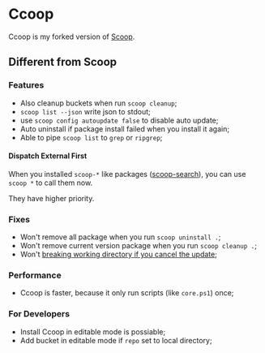 # Ccoop

Ccoop is my forked version of [Scoop](https://github.com/lukesampson/scoop).

## Different from Scoop

### Features

- Also cleanup buckets when run `scoop cleanup`;
- `scoop list --json` write json to stdout;
- use `scoop config autoupdate false` to disable auto update;
- Auto uninstall if package install failed when you install it again;
- Able to pipe `scoop list` to `grep` or `ripgrep`;

#### Dispatch External First

When you installed `scoop-*` like packages ([scoop-search](https://github.com/tokiedokie/scoop-search)),
you can use `scoop *` to call them now.

They have higher priority.

### Fixes

- Won't remove all package when you run `scoop uninstall .`;
- Won't remove current version package when you run `scoop cleanup .`;
- Won't [breaking working directory if you cancel the update](https://github.com/lukesampson/scoop/issues/4358);

### Performance

- Ccoop is faster, because it only run scripts (like `core.ps1`) once;

### For Developers

- Install Ccoop in editable mode is possiable;
- Add bucket in editable mode if `repo` set to local directory;
